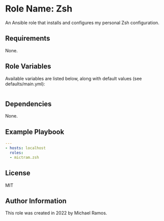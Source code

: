 Role Name: Zsh
=========

An Ansible role that installs and configures my personal Zsh configuration.

Requirements
------------

None.

Role Variables
--------------

Available variables are listed below, along with default values (see defaults/main.yml):

```yml
```

Dependencies
------------

None.

Example Playbook
----------------

```yaml
---
- hosts: localhost
  roles:
  - mictram.zsh
```

License
-------

MIT

Author Information
------------------

This role was created in 2022 by Michael Ramos.

